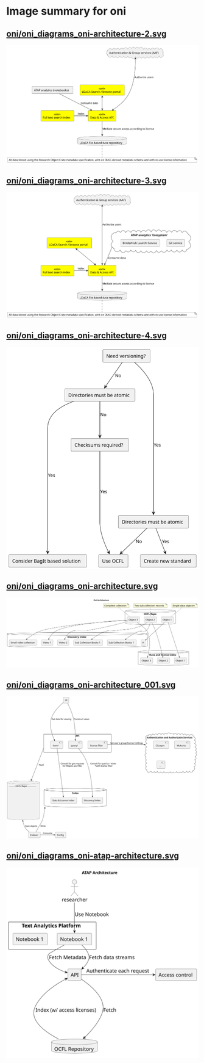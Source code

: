 # Image summary for oni

## [oni/oni_diagrams_oni-architecture-2.svg](./oni_diagrams_oni-architecture-2.svg)



<img src="oni_diagrams_oni-architecture-2.svg">

## [oni/oni_diagrams_oni-architecture-3.svg](./oni_diagrams_oni-architecture-3.svg)



<img src="oni_diagrams_oni-architecture-3.svg">

## [oni/oni_diagrams_oni-architecture-4.svg](./oni_diagrams_oni-architecture-4.svg)



<img src="oni_diagrams_oni-architecture-4.svg">

## [oni/oni_diagrams_oni-architecture.svg](./oni_diagrams_oni-architecture.svg)



<img src="oni_diagrams_oni-architecture.svg">

## [oni/oni_diagrams_oni-architecture_001.svg](./oni_diagrams_oni-architecture_001.svg)



<img src="oni_diagrams_oni-architecture_001.svg">

## [oni/oni_diagrams_oni-atap-architecture.svg](./oni_diagrams_oni-atap-architecture.svg)



<img src="oni_diagrams_oni-atap-architecture.svg">

